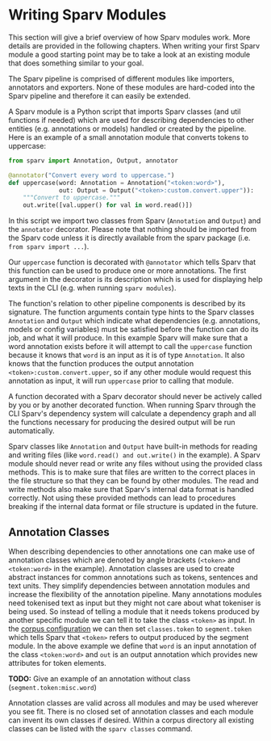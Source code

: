 # Writing Sparv Modules
This section will give a brief overview of how Sparv modules work. More details are provided in the following chapters.
When writing your first Sparv module a good starting point may be to take a look at an existing module that does
something similar to your goal.

The Sparv pipeline is comprised of different modules like importers, annotators and exporters. None of these modules are
hard-coded into the Sparv pipeline and therefore it can easily be extended.

A Sparv module is a Python script that imports Sparv classes (and util functions if needed) which are used for
describing dependencies to other entities (e.g. annotations or models) handled or created by the pipeline. Here is an
example of a small annotation module that converts tokens to uppercase:
```python
from sparv import Annotation, Output, annotator

@annotator("Convert every word to uppercase.")
def uppercase(word: Annotation = Annotation("<token:word>"),
              out: Output = Output("<token>:custom.convert.upper")):
    """Convert to uppercase."""
    out.write([val.upper() for val in word.read()])
```

In this script we import two classes from Sparv (`Annotation` and `Output`) and the `annotator` decorator. Please note
that nothing should be imported from the Sparv code unless it is directly available from the sparv package (i.e. `from
sparv import ...`).

Our `uppercase` function is decorated with `@annotator` which tells Sparv that this function can be used to produce one
or more annotations. The first argument in the decorator is its description which is used for displaying help texts in
the CLI (e.g. when running `sparv modules`).

The function's relation to other pipeline components is described by its signature. The function arguments contain type
hints to the Sparv classes `Annotation` and `Output` which indicate what dependencies (e.g. annotations, models or
config variables) must be satisfied before the function can do its job, and what it will produce. In this example Sparv
will make sure that a word annotation exists before it will attempt to call the `uppercase` function because it knows
that `word` is an input as it is of type `Annotation`. It also knows that the function produces the output annotation
`<token>:custom.convert.upper`, so if any other module would request this annotation as input, it will run `uppercase`
prior to calling that module.

A function decorated with a Sparv decorator should never be actively called by you or by another decorated function.
When running Sparv through the CLI Sparv's dependency system will calculate a dependency graph and all the functions
necessary for producing the desired output will be run automatically.

Sparv classes like `Annotation` and `Output` have built-in methods for reading and writing files (like `word.read() and
out.write()` in the example). A Sparv module should never read or write any files without using the provided class
methods. This is to make sure that files are written to the correct places in the file structure so that they can be
found by other modules. The read and write methods also make sure that Sparv's internal data format is handled
correctly. Not using these provided methods can lead to procedures breaking if the internal data format or file
structure is updated in the future.

## Annotation Classes
When describing dependencies to other annotations one can make use of annotation classes which are denoted by angle
brackets (`<token>` and `<token:word>` in the example). Annotation classes are used to create abstract instances for
common annotations such as tokens, sentences and text units. They simplify dependencies between annotation modules and
increase the flexibility of the annotation pipeline. Many annotations modules need tokenised text as input but they
might not care about what tokeniser is being used. So instead of telling a module that it needs tokens produced by
another specific module we can tell it to take the class `<token>` as input. In the [corpus
configuration](user-manual/corpus-configuration.md) we can then set `classes.token` to `segment.token` which tells Sparv
that `<token>` refers to output produced by the segment module. In the above example we define that `word` is an input
annotation of the class `<token:word>` and `out` is an output annotation which provides new attributes for token
elements.

**TODO:** Give an example of an annotation without class (`segment.token:misc.word`)

Annotation classes are valid across all modules and may be used wherever you see fit. There is no closed set of
annotation classes and each module can invent its own classes if desired. Within a corpus directory all existing classes
can be listed with the `sparv classes` command.

